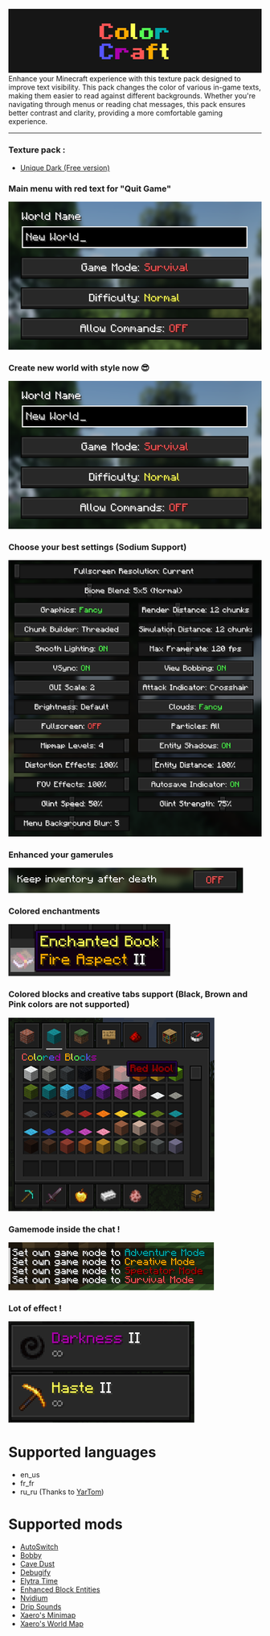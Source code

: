 ![ColorCraft](https://github.com/JustArthur/ColorCraft/blob/main/images/banner.png?raw=true)
Enhance your Minecraft experience with this texture pack designed to improve text visibility. This pack changes the color of various in-game texts, making them easier to read against different backgrounds. Whether you're navigating through menus or reading chat messages, this pack ensures better contrast and clarity, providing a more comfortable gaming experience.

---
### Texture pack :
- [Unique Dark (Free version)](https://modrinth.com/resourcepack/unique-dark)

### Main menu with red text for "Quit Game"
![Quit Game is now red](https://github.com/JustArthur/ColorCraft/blob/main/images/en/CreateWorld_en.png?raw=true)

### Create new world with style now 😎
![Create new world](https://github.com/JustArthur/ColorCraft/blob/main/images/en/CreateWorld_en.png?raw=true)

### Choose your best settings (Sodium Support)
![Colors for settings](https://github.com/JustArthur/ColorCraft/blob/main/images/en/Settings_en.png?raw=true)

### Enhanced your gamerules
![Gamerules support](https://github.com/JustArthur/ColorCraft/blob/main/images/en/Gamerules_en.png?raw=true)

### Colored enchantments
![Enchantments support](https://github.com/JustArthur/ColorCraft/blob/main/images/en/Enchantment_en.png?raw=true)

### Colored blocks and creative tabs support (Black, Brown and Pink colors are not supported)
![Colored Blocks support](https://github.com/JustArthur/ColorCraft/blob/main/images/en/CreativeTabs_en.png?raw=true)

### Gamemode inside the chat !
![Chat](https://github.com/JustArthur/ColorCraft/blob/main/images/en/Gamemode_en.png?raw=true)

### Lot of effect !
![Effects](https://github.com/JustArthur/ColorCraft/blob/main/images/en/EffectSupport_en.png?raw=true)

# Supported languages
- en_us
- fr_fr
- ru_ru (Thanks to [YarTom](https://modrinth.com/user/YarTom))

# Supported mods
- [AutoSwitch](https://modrinth.com/mod/autoswitch)
- [Bobby](https://modrinth.com/mod/bobby)
- [Cave Dust](https://modrinth.com/mod/cave-dust)
- [Debugify](https://modrinth.com/mod/debugify)
- [Elytra Time](https://modrinth.com/mod/elytratime)
- [Enhanced Block Entities](https://modrinth.com/mod/ebe)
- [Nvidium](https://modrinth.com/mod/nvidium)
- [Drip Sounds](https://modrinth.com/mod/dripsounds-fabric)
- [Xaero's Minimap](https://modrinth.com/mod/xaeros-minimap)
- [Xaero's World Map](https://modrinth.com/mod/xaeros-world-map)
